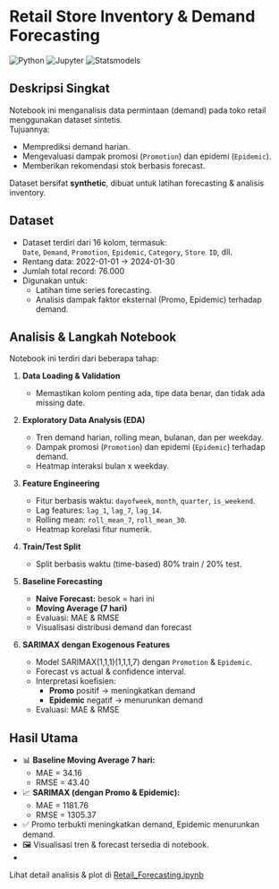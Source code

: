 # Retail Store Inventory & Demand Forecasting

![Python](https://img.shields.io/badge/Python-3.11-blue) ![Jupyter](https://img.shields.io/badge/Jupyter-Notebook-orange) ![Statsmodels](https://img.shields.io/badge/Statsmodels-0.14.0-green)

## Deskripsi Singkat
Notebook ini menganalisis data permintaan (demand) pada toko retail menggunakan dataset sintetis.  
Tujuannya:  
- Memprediksi demand harian.  
- Mengevaluasi dampak promosi (`Promotion`) dan epidemi (`Epidemic`).  
- Memberikan rekomendasi stok berbasis forecast.

Dataset bersifat **synthetic**, dibuat untuk latihan forecasting & analisis inventory.

## Dataset
- Dataset terdiri dari 16 kolom, termasuk:  
  `Date`, `Demand`, `Promotion`, `Epidemic`, `Category`, `Store ID`, dll.  
- Rentang data: 2022-01-01 → 2024-01-30  
- Jumlah total record: 76.000  
- Digunakan untuk:  
  - Latihan time series forecasting.  
  - Analisis dampak faktor eksternal (Promo, Epidemic) terhadap demand.

## Analisis & Langkah Notebook
Notebook ini terdiri dari beberapa tahap:

1. **Data Loading & Validation**  
   - Memastikan kolom penting ada, tipe data benar, dan tidak ada missing date.

2. **Exploratory Data Analysis (EDA)**  
   - Tren demand harian, rolling mean, bulanan, dan per weekday.  
   - Dampak promosi (`Promotion`) dan epidemi (`Epidemic`) terhadap demand.  
   - Heatmap interaksi bulan x weekday.

3. **Feature Engineering**  
   - Fitur berbasis waktu: `dayofweek`, `month`, `quarter`, `is_weekend`.  
   - Lag features: `lag_1`, `lag_7`, `lag_14`.  
   - Rolling mean: `roll_mean_7`, `roll_mean_30`.  
   - Heatmap korelasi fitur numerik.

4. **Train/Test Split**  
   - Split berbasis waktu (time-based) 80% train / 20% test.

5. **Baseline Forecasting**  
   - **Naive Forecast:** besok = hari ini  
   - **Moving Average (7 hari)**  
   - Evaluasi: MAE & RMSE  
   - Visualisasi distribusi demand dan forecast

6. **SARIMAX dengan Exogenous Features**  
   - Model SARIMAX(1,1,1)(1,1,1,7) dengan `Promotion` & `Epidemic`.  
   - Forecast vs actual & confidence interval.  
   - Interpretasi koefisien:  
     - **Promo** positif → meningkatkan demand  
     - **Epidemic** negatif → menurunkan demand  
   - Evaluasi: MAE & RMSE

## Hasil Utama
- 📊 **Baseline Moving Average 7 hari:**  
  - MAE = 34.16  
  - RMSE = 43.40
- 📈 **SARIMAX (dengan Promo & Epidemic):**  
  - MAE = 1181.76  
  - RMSE = 1305.37
- ✅ Promo terbukti meningkatkan demand, Epidemic menurunkan demand.
- 🖼️ Visualisasi tren & forecast tersedia di notebook.
- 
Lihat detail analisis & plot di [Retail_Forecasting.ipynb](Retail_Forecasting.ipynb)
